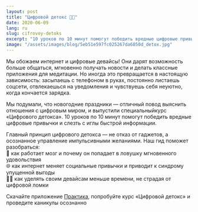 ```yaml
---
layout: post
title: "Цифровой детокс 👨‍🔬"
date: 2020-06-09
lang: ru
slug: cifrovoy-detoks
excerpt: "10 уроков по 10 минут помогут победить вредные цифровые привычки и слезть с иглы быстрой информации."
image: "/assets/images/blog/5eb51e597fc025267da6850d_detox.jpg"
---
```


<p>Мы обожаем интернет и цифровые девайсы! Они дарят возможность больше общаться, мгновенно получать новости и делать классные приложения для медитации. Но иногда это превращается в настоящую зависимость: засыпаешь с телефоном в руках, постоянно листаешь соцсети, отвлекаешься на уведомления и чувствуешь себя неуютно, когда кончается зарядка.</p><p>Мы подумали, что новогодние праздники — отличный повод выяснить отношения с цифровым миром, и выпустили специальныйкурс «Цифрового детокса». 10 уроков по 10 минут помогут победить вредные цифровые привычки и слезть с иглы быстрой информации.</p><p>Главный принцип цифрового детокса — не отказ от гаджетов, а осознанное управление импульсивными желаниями. Наш гид поможет разобраться:<br>🧠 как работает мозг и почему он попадает в ловушку мгновенного удовольствия<br>🌐 как интернет меняет социальные привычки и приводит к синдрому упущенной выгоды<br>🧘‍♀️ как уделять своим девайсам меньше времени, не страдая от цифровой ломки</p><p>Скачайте приложение <a href="https://itunes.apple.com/us/app/практика-медитации-на-русском/id1467786415" target="_blank">Практика</a>, попробуйте курс «Цифровой детокс» и проведите каникулы осознанно </p><p>‍</p>